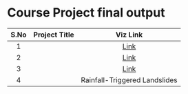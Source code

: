 # Course Project final output 

| S.No  | Project Title | Viz Link |
|:------:|---------------|:-------------------:|
|    1   | | [Link]() |
|    2   | | [Link]() |
|    3   | | [Link]() |
|    4   | | Rainfall-Triggered Landslides | [Link](https://drive.google.com/file/d/1q2qoU9f6WYyr7Fmv47B0qZ6ssufcWotP/view?usp=share_link) |  
